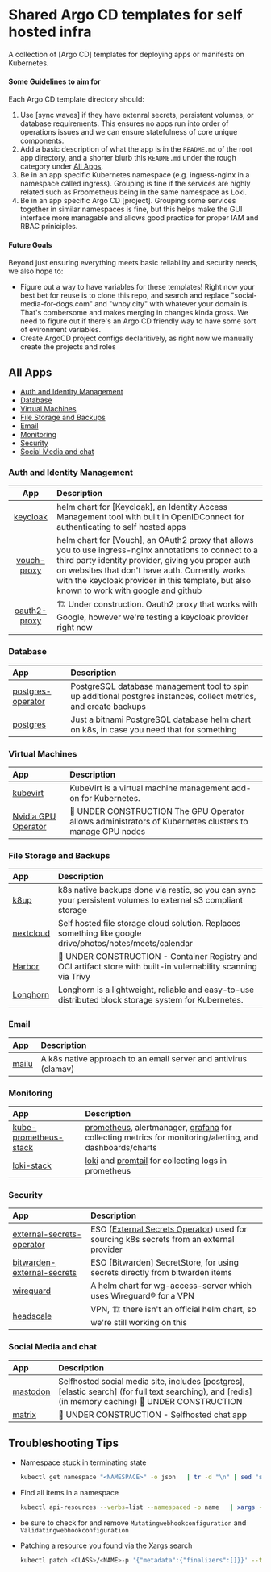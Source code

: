 # Shared Argo CD templates for self hosted infra
A collection of [Argo CD] templates for deploying apps or manifests on Kubernetes.

#### Some Guidelines to aim for
Each Argo CD template directory should:
1. Use [sync waves] if they have extenral secrets, persistent volumes, or database requirements. This ensures no apps run into order of operations issues and we can ensure statefulness of core unique components.
2. Add a basic description of what the app is in the `README.md` of the root app directory, and a shorter blurb this `README.md` under the rough category under [All Apps](#all-apps).
3. Be in an app specific Kubernetes namespace (e.g. ingress-nginx in a namespace called ingress). Grouping is fine if the services are highly related such as Proometheus being in the same namespace as Loki.
4. Be in an app specific Argo CD [project]. Grouping some services together in similar namespaces is fine, but this helps make the GUI interface more managable and allows good practice for proper IAM and RBAC priniciples.


#### Future Goals
Beyond just ensuring everything meets basic reliability and security needs, we also hope to:
- Figure out a way to have variables for these templates! Right now your best bet for reuse is to clone this repo, and search and replace "social-media-for-dogs.com" and "wnby.city" with whatever your domain is. That's combersome and makes merging in changes kinda gross. We need to figure out if there's an Argo CD friendly way to have some sort of evironment variables.
- Create ArgoCD project configs declaritively, as right now we manually create the projects and roles

## All Apps

<!-- vim-markdown-toc GFM -->

* [Auth and Identity Management](#auth-and-identity-management)
* [Database](#database)
* [Virtual Machines](#virtual-machines)
* [File Storage and Backups](#file-storage-and-backups)
* [Email](#email)
* [Monitoring](#monitoring)
* [Security](#security)
* [Social Media and chat](#social-media-and-chat)

<!-- vim-markdown-toc -->


### Auth and Identity Management

|               App              | Description                                                                                                                                                                                                                                                                                                 |
|:------------------------------:|:------------------------------------------------------------------------------------------------------------------------------------------------------------------------------------------------------------------------------------------------------------------------------------------------------------|
|     [keycloak](./keycloak)     | helm chart for [Keycloak], an Identity Access Management tool with built in OpenIDConnect for authenticating to self hosted apps                                                                                                                                                                            |
|  [vouch-proxy](./vouch-proxy)  | helm chart for [Vouch], an OAuth2 proxy that allows you to use ingress-nginx annotations to connect to a third party identity provider, giving you proper auth on websites that don't have auth. Currently works with the keycloak provider in this template, but also known to work with google and github |
| [oauth2-proxy](./oauth2-proxy) | 🏗️ Under construction. Oauth2 proxy that works with Google, however we're testing a keycloak provider right now                                                                                                                                                                                             |


### Database

| App                                      | Description                                                                                                       |
|:-----------------------------------------|:------------------------------------------------------------------------------------------------------------------|
| [postgres-operator](./postgres/operator) | PostgreSQL database management tool to spin up additional postgres instances, collect metrics, and create backups |
| [postgres](./postgres/bitnami)           | Just a bitnami PostgreSQL database helm chart on k8s, in case you need that for something                         |

### Virtual Machines

| App                                      | Description                                                                                                       |
|:-----------------------------------------|:------------------------------------------------------------------------------------------------------------------|
| [kubevirt](./kubevirt) | KubeVirt is a virtual machine management add-on for Kubernetes.                                                                     |
| [Nvidia GPU Operator](./nvidia/gpu-operator) | 🚧 UNDER CONSTRUCTION The GPU Operator allows administrators of Kubernetes clusters to manage GPU nodes       |


### File Storage and Backups

| App                      | Description                                                                                                                  |
|:-------------------------|:-----------------------------------------------------------------------------------------------------------------------------|
| [k8up](./k8up)           | k8s native backups done via restic, so you can sync your persistent volumes to external s3 compliant storage                 |
| [nextcloud](./nextcloud) | Self hosted file storage cloud solution. Replaces something like google drive/photos/notes/meets/calendar                    |
| [Harbor](./harbor)       | 🚧 UNDER CONSTRUCTION - Container Registry and OCI artifact store with built-in vulernability scanning via Trivy             |
| [Longhorn](./longhorn)   | Longhorn is a lightweight, reliable and easy-to-use distributed block storage system for Kubernetes. |

### Email

| App              | Description                                                      |
|:-----------------|:-----------------------------------------------------------------|
| [mailu](./mailu) | A k8s native approach to an email server and antivirus (clamav)  |


### Monitoring

| App                                              | Description                                                                                                                                                                         |
|:-------------------------------------------------|:------------------------------------------------------------------------------------------------------------------------------------------------------------------------------------|
| [kube-prometheus-stack](./kube-prometheus-stack) | [prometheus](https://prometheus.io/docs/introduction/overview/), alertmanager, [grafana](https://grafana.com) for collecting metrics for monitoring/alerting, and dashboards/charts |
| [loki-stack](./loki-stack)                       | [loki](https://grafana.com/oss/loki/) and [promtail](https://grafana.com/docs/loki/latest/clients/promtail/) for collecting logs in prometheus                                      |


### Security

| App                                                        | Description                                                                                                                    |
|:-----------------------------------------------------------|:-------------------------------------------------------------------------------------------------------------------------------|
| [external-secrets-operator](./external-secrets-operator)   | ESO ([External Secrets Operator](https://external-secrets.io/latest/)) used for sourcing k8s secrets from an external provider |
| [bitwarden-external-secrets](./bitwarden-external-secrets) | ESO [Bitwarden] SecretStore, for using secrets directly from bitwarden items                                                   |
| [wireguard](./wg-access-server)                            | A helm chart for wg-access-server which uses Wireguard®️ for a VPN                                                              |
| [headscale](./headscale)                                   | VPN, 🏗️ there isn't an official helm chart, so we're still working on this                                                     |


### Social Media and chat

| App                    | Description                                                                                                                                          |
|:-----------------------|:-----------------------------------------------------------------------------------------------------------------------------------------------------|
| [mastodon](./mastodon) | Selfhosted social media site, includes [postgres], [elastic search] (for full text searching), and [redis] (in memory caching) 🚧 UNDER CONSTRUCTION |
| [matrix](./matrix)     | 🚧 UNDER CONSTRUCTION - Selfhosted chat app                                |        

## Troubleshooting Tips

- Namespace stuck in terminating state
  ```bash
  kubectl get namespace "<NAMESPACE>" -o json   | tr -d "\n" | sed "s/\"finalizers\": \[[^]]\+\]/\"finalizers\": []/"   | kubectl replace --raw /api/v1/<NAMESPACE>/cdi/finalize -f -
  ```

- Find all items in a namespace
  ```bash
  kubectl api-resources --verbs=list --namespaced -o name   | xargs -n 1 kubectl get --show-kind --ignore-not-found -n <NAMESPACE>
  ```
  
- be sure to check for and remove `Mutatingwebhookconfiguration` and `Validatingwebhookconfiguration`

- Patching a resource you found via the Xargs search
  ```bash
  kubectl patch <CLASS>/<NAME>-p '{"metadata":{"finalizers":[]}}' --type=merge -n <NAMESPACE>
  ```
